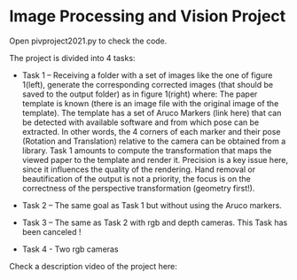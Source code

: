 # Image Processing and Vision Project

Open pivproject2021.py to check the code.

The project is divided into 4 tasks:

* Task 1 – Receiving a folder with a set of images like the one of figure 1(left), generate the corresponding corrected images (that should be saved to the output folder) as in figure 1(right) where:
The paper template is known (there is an image file with the original image of the template).
The template has a set of Aruco Markers (link here) that can be detected with available software and from which pose can be extracted. In other words, the 4 corners of each marker and their pose (Rotation and Translation) relative to the camera can be obtained from a library. Task 1 amounts to compute the transformation that maps the viewed paper to the template and render it.
Precision is a key issue here, since it influences the quality of the rendering. Hand removal or beautification of the output is not a priority, the focus is on the correctness of the perspective transformation (geometry first!).

* Task 2 – The same goal as Task 1 but  without using the Aruco markers.

* Task 3 – The same as Task 2 with rgb and depth cameras.   This Task has been canceled !

* Task 4 -  Two rgb cameras


Check a description video of the project here: 

